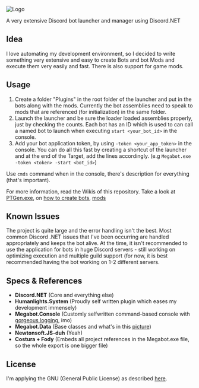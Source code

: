![Logo](https://i.imgur.com/WC1ozTl.png)

A very extensive Discord bot launcher and manager using Discord.NET

## Idea
I love automating my development environment, so I decided to write something very extensive and easy to create Bots and bot Mods and execute them very easily and fast. There is also support for game mods.

## Usage
1. Create a folder "Plugins" in the root folder of the launcher and put in the bots along with the mods. Currently the bot assemblies need to speak to mods that are referenced (for initialization) in the same folder.
1. Launch the launcher and be sure the loader loaded assemblies properly, just by checking the counts. Each bot has an ID which is used to can call a named bot to launch when executing ``start <your_bot_id>`` in the console.
1. Add your bot application token, by using ``-token <your_app_token>`` in the console.
You can do all this fast by creating a shortcut of the launcher and at the end of the Target, add the lines accordingly. (e.g ``Megabot.exe -token <token> -start <bot_id>``)

Use `cmds` command when in the console, there's description for everything (that's important).

For more information, read the Wikis of this repository. Take a look at [PTGen.exe](https://github.com/raulssorban/Megabot/wiki/PTGen.exe-(Plugin-Template-Generator)), on [how to create bots](https://github.com/raulssorban/Megabot/wiki/Creating-Bots), [mods](https://github.com/raulssorban/Megabot/wiki/Creating-Mods)

## Known Issues
The project is quite large and the error handling isn't the best. Most common Discord .NET issues that I've been occurring are handled appropriately and keeps the bot alive. At the time, it isn't recommended to use the application for bots in huge Discord servers - still working on optimizing execution and multiple guild support (for now, it is best recommended having the bot working on 1-2 different servers.

## Specs & References
- **Discord.NET** (Core and everything else)
- **Humanlights.System** (Proudly self written plugin which eases my development immensely)
- **Megabot.Console** (Customly selfwritten command-based console with [gorgeous logging](https://i.imgur.com/g3vdTFx.png), imo)
- **Megabot.Data** (Base classes and what's in this [picture](https://i.imgur.com/ashFhmI.png))
- **Newtonsoft.JS-duh** (Yeah)
- **Costura + Fody** (Embeds all project references in the Megabot.exe file, so the whole export is one bigger file)

## License
I'm applying the GNU (General Public License) as described [here](https://raw.githubusercontent.com/raulssorban/Megabot/master/LICENSE).
